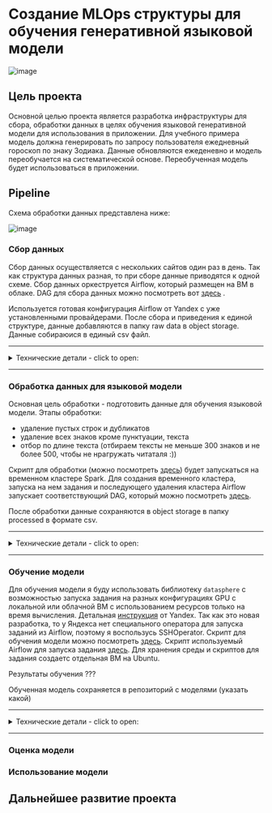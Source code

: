 # Создание MLOps структуры для обучения генеративной языковой модели

![image](https://github.com/shakhovak/MLOps_HW/assets/89096305/f11424c0-fa73-4e8e-9ca5-d6a8889fca1a)

## Цель проекта
Основной целью проекта является разработка инфраструктуры для сбора, обработки данных в целях обучения языковой генеративной модели для использования в приложении. Для учебного примера модель должна генерировать по запросу пользователя ежедневный гороскоп по знаку Зодиака. Данные обновляются ежеденевно и модель переобучается на систематической основе. Переобученная модель будет использоваться в приложении.

## Pipeline
Схема обработки данных представлена ниже:

![image](https://github.com/shakhovak/MLOps_HW/assets/89096305/afba4ee5-7302-4e80-8dad-d20c5667b8e7)


### Сбор данных
Сбор данных осуществляется с нескольких сайтов один раз в день. Так как структура данных разная, то при сборе данные приводятся к одной схеме. Сбор данных оркеструется Airflow, который размещен на ВМ в облаке. DAG для сбора данных можно посмотреть вот [здесь](https://github.com/shakhovak/MLOps_HW/blob/master/Fin_project/DAGs/DAG_data_collect.py) .

Используется готовая конфигурация Airflow от Yandex с уже установленными провайдерами. После сбора и приведения к единой структуре, данные добавляются в папку raw data в object storage. Данные собираюися в единый csv файл.

<hr>
<details>
  <summary>Технические детали - click to open:</summary>
  
В основе ВМ с установленной конфинурацией Apache Airflow 2.2.3. Основной используемый оператор ```PythonOperator```. Этот оператор уже есть в установленной конфигурации, поэтому дополнительных настроек не требуется.

Дполнительно нужно установить следующие библиотеки на ВМ:
```
  sudo python3 -m pip install pandas
  sudo python3 -m pip install BeautifulSoup4
  sudo python3 -m pip install lxml
  sudo python3 -m pip install s3fs
```
Для работы с бакетом s3 добавляем в переменные ключ и секрет от соответвующего бакета, где должны храниться собранные данные. Ключ и сектрет были сгенерированы в UI для сервисного аккаунта, который используется при создании ВМ с Airflow.

</details>
<hr>

### Обработка данных для языковой модели
Основная цель обработки - подготовить данные для обучения языковой модели. Этапы обработки:

- удаление пустых строк и дубликатов
- удаление всех знаков кроме пунктуации, текста
- отбор по длине текста (отбираем тексты не меньше 300 знаков и не более 500, чтобы не нрагружать читаталя :))

Скрипт для обработки (можно посмотреть [здесь](https://github.com/shakhovak/MLOps_HW/blob/master/Fin_project/Scripts/data_process_pyspark.py)) будет запускаться на временном кластере Spark. Для создания временного кластера, запуска на нем задания и последующего удаления кластера Airflow запускает соответствующий DAG, который можно посмотреть [здесь](https://github.com/shakhovak/MLOps_HW/blob/master/Fin_project/DAGs/DAG_data_process.py). 

После обработки данные сохраняются в object storage в папку processed в формате csv.

<hr>
<details>
  <summary>Технические детали - click to open:</summary>
  
В основе ВМ с установленной конфинурацией Apache Airflow 2.2.3. Скрипт для обработки данных находится в object storage в папке scripts. Для работы DAG требуется провайдер yandex, который уже есть в предустановленной конфигурации, поэтому дополнительных настроек не требуется.

В переменные airflow нужно добавать:
- ключ и секрет к бакету, где храниться скрипт, данные
- публичный ssh-ключ для создания кластера pyspark
- авторизованный ssh ключ для сервисного аккаунта (при этом у аккаунта должны быть права на создания кластера ```mdb.dataproc.agent```, ```dataproc.agent```, ```dataproc.agent``` и на пользование облаком ```vpc.user```). Ключ создается в UI и сохраняется на ВМ, где развернут Airflow. Путь к ключу указывается в переменных Airflow.

</details>
<hr>

### Обучение модели
Для обучения модели я буду использовать библиотеку ```datasphere``` с возможностью запуска задания на разных конфигурациях GPU с локальной или облачной ВМ с использованием ресурсов только на время вычисления. Детальная [инструкция](https://cloud.yandex.ru/ru/docs/datasphere/operations/projects/work-with-jobs) от Yandex. Так как это новая разработка, то у Яндекса нет специального оператора для запуска заданий из Airflow, поэтому я воспользусь SSHOperator.
Скрипт для обучения модели можно посмотреть [здесь](). Скрипт используемый Airflow для запуска задания [здесь](). Для хранения среды и скриптов для задания создаетс отдельная ВМ на Ubuntu.

Результаты обучения ???

Обученная модель сохраняется в репозиторий с моделями (указать какой)

<hr>
<details>
  <summary>Технические детали - click to open:</summary>
  
В основе ВМ с установленной конфинурацией Ubuntu. После запуска нужно сделать апдейт и установить виртульаное окружение:
```
  sudo apt update
  python3 –version
  sudo apt-get install python3-pip
  sudo apt install python3.10-venv
  python3 -m venv <venv_name>
  source <venv_name>/bin/activate
```
Далее необхожима устновка yandex CLI + авторизация машины для достпуа к проекту с конфигурациями. Детально про создание CLI можно посмотреть [здесь](https://cloud.yandex.ru/ru/docs/cli/operations/install-cli#linux_1), а [здесь](https://cloud.yandex.ru/ru/docs/cli/operations/install-cli#linux_1) иструкция для настройки доступа ВМ к вычислительным ресурсам.

После авторизации нужно установить библиотеку datasphere, а также библиотеки для обучения модели. Все библиотеки собраны в соответсвующем файле requirements.txt
```
sudo python3 -m pip install datasphere
sudo pip install -r requirements.txt
```

Также на ВМ необходимо разместить (все файлы можно посмотреть в этой [папке]():
1. main.py - скрипт для обучения модели и загрузки ее в репозиторий
2. config.yaml - инструкция для запуска задания
3. requirements.txt - список библиотек для работы скрипта. Этот список будет использоваться datasphere для настройки окружения.

Для запуска задания с ВМ нужно добавить в Airflow SSH connection, где в качестве host указывается публичный ip ВМ, с которого будет запускаться задание.

![image](https://github.com/shakhovak/MLOps_HW/assets/89096305/67732f45-2452-471b-8975-bc2ab70be73e)

DAG использует SSHOperator, поэтому соответствующий провайдер должен быть установлен в конфигурации. Так как в готовой версии на ВМ этого оператора нет, то я использую версию, развернутую локально из Docker.

</details>
<hr>

### Оценка модели

### Использование модели


## Дальнейшее развитие проекта
